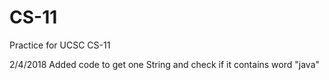 # CS-11
Practice for UCSC CS-11

2/4/2018 
Added code to get one String and check if it contains word "java"
